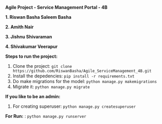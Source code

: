 **Agile Project - Service Management Portal - 4B**

**1. Riswan Basha Saleem Basha**

**2. Amith Nair**

**3. Jishnu Shivaraman**

**4. Shivakumar Veerapur**

**Steps to run the project:**

1. Clone the project: `git clone https://github.com/RiswanBasha/Agile_ServiceManagement_4B.git`
2. Install the depedencies: `pip install -r requirements.txt`
3. Do make migrations for the model: `python manage.py makemigrations`
4. Migrate it: `python manage.py migrate`

**If you like to be an admin:**
1. For creating superuser: `python manage.py createsuperuser`

**For Run:** : `python manage.py runserver`

